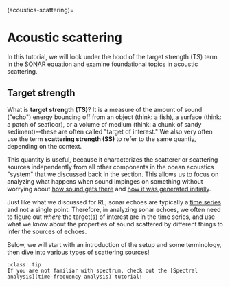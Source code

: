 (acoustics-scattering)=
# Acoustic scattering

In this tutorial, we will look under the hood of the target strength (TS) term in the SONAR equation and examine foundational topics in acoustic scattering.


## Target strength
What is **target strength (TS)**? It is a measure of the amount of sound ("echo") energy bouncing off from an object (think: a fish), a surface (think: a patch of seafloor), or a volume of medium (think: a chunk of sandy sediment)--these are often called "target of interest." We also very often use the term **scattering strength (SS)** to refer to the same quantiy, depending on the context.

This quantity is useful, because it characterizes the scatterer or scattering sources independently from all other components in the ocean acoustics "system" that we discussed back in the [](acoustics-intro) section. This allows us to focus on analyzing what happens when sound impinges on something without worrying about [how sound gets there](acoustics-propagtion) and [how it was generated initially](acoustics-source).

Just like what we discussed for RL, sonar echoes are typically a [time series](acoustics-receiver_time_series) and not a single point. Therefore, in analyzing sonar echoes, we often need to figure out _where_ the target(s) of interest are in the time series, and use what we know about the properties of sound scattered by different things to infer the sources of echoes.

Below, we will start with an introduction of the setup and some terminology, then dive into various types of scattering sources!



```{Tip}
:class: tip
If you are not familiar with spectrum, check out the [Spectral analysis](time-frequency-analysis) tutorial!
```
